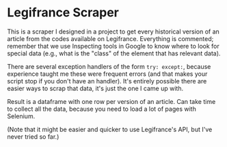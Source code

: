 # Legifrance Scraper   

This is a scraper I designed in a project to get every historical version of an article from the codes available on 
Legifrance. Everything is commented; remember that we use Inspecting tools in Google to know where to look for 
special data (e.g., what is the "class" of the element that has relevant data). 

There are several exception handlers of the form `try: except:`, because experience taught me these were frequent 
errors (and that makes your script stop if you don't have an handler). It's entirely possible there are easier ways 
to scrap that data, it's just the one I came up with.

Result is a dataframe with one row per version of an article. Can take time to collect all the data, because you 
need to load a lot of pages with Selenium.

(Note that it might be easier and quicker to use Legifrance's API, but I've never tried so far.)
